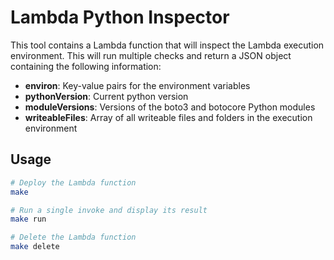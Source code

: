Lambda Python Inspector
=======================

This tool contains a Lambda function that will inspect the Lambda execution environment. This will run multiple checks and return a JSON object containing the following information:

* __environ__: Key-value pairs for the environment variables
* __pythonVersion__: Current python version
* __moduleVersions__: Versions of the boto3 and botocore Python modules
* __writeableFiles__: Array of all writeable files and folders in the execution environment

## Usage

```bash
# Deploy the Lambda function
make

# Run a single invoke and display its result
make run

# Delete the Lambda function
make delete
```